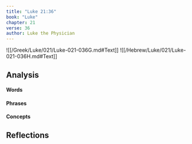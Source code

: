 ```yaml
---
title: "Luke 21:36"
book: "Luke"
chapter: 21
verse: 36
author: Luke the Physician
---
```

![[/Greek/Luke/021/Luke-021-036G.md#Text]]
![[/Hebrew/Luke/021/Luke-021-036H.md#Text]]

## Analysis

#### Words

#### Phrases

#### Concepts

## Reflections
